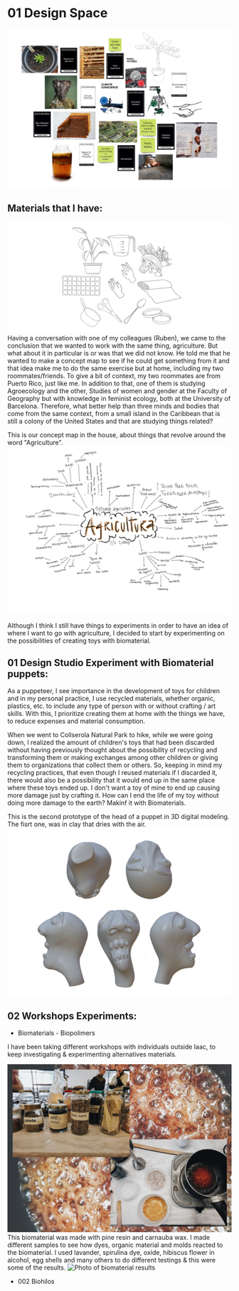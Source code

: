 
# 01 Design Space 

<img src= "../../images/miroboard2.png" alt="Photo of my design space">

## Materials that I have:
<img src= "../../images/instrumentos.jpg" alt="Photo personal instruments">
Having a conversation with one of my colleagues (Ruben), we came to the conclusion that we wanted to work with the same thing, agriculture. But what about it in particular is or was that we did not know. He told me that he wanted to make a concept map to see if he could get something from it and that idea make me to do the same exercise but at home, including my two roommates/friends. To give a bit of context, my two roommates are from Puerto Rico, just like me. In addition to that, one of them is studying Agroecology and the other, Studies of women and gender at the Faculty of Geography but with knowledge in feminist ecology, both at the University of Barcelona. Therefore, what better help than three minds and bodies that come from the same context, from a small island in the Caribbean that is still a colony of the United States and that are studying things related?

This is our concept map in the house, about things that revolve around the word "Agriculture".
<img src= "../../images/mapaconceptual.png" alt="Photo of our Conceptual Map">

Although I think I still have things to experiments in order to have an idea of where I want to go with agriculture, I decided to start by experimenting on the possibilities of creating toys with biomaterial.




## 01 Design Studio Experiment with Biomaterial puppets:

As a puppeteer, I see importance in the development of toys for children and in my personal practice, I use recycled materials, whether organic, plastics, etc. to include any type of person with or without crafting / art skills. With this, I prioritize creating them at home with the things we have, to reduce expenses and material consumption.

When we went to Collserola Natural Park to hike, while we were going down, I realized the amount of children's toys that had been discarded without having previously thought about the possibility of recycling and transforming them or making exchanges among other children or giving them to organizations that collect them or others.
So, keeping in mind my recycling practices, that even though I reused materials if I discarded it, there would also be a possibility that it would end up in the same place where these toys ended up. I don't want a toy of mine to end up causing more damage just by crafting it. How can I end the life of my toy without doing more damage to the earth?
Makinf it with Biomaterials.

This is the second prototype of the head of a puppet in 3D digital modeling. The fisrt one, was in clay that dries with the air.
<img src= "../../images/puppet.png" alt="Photo of 3D digital modeling of a puppet's head">
## 02 Workshops Experiments:

 - Biomaterials - Biopolimers 

I have been taking different workshops with individuals outside Iaac, to keep investigating & experimenting alternatives materials.

<img src= "../../images/biomateriales.jpg" alt="Photo of biomaterial Preparation">
This biomaterial was made with pine resin and carnauba wax.
I made different samples to see how dyes, organic material and molds reacted to the biomaterial. I used lavander, spirulina dye, oxide, hibiscus flower in alcohol, egg shells and many others to do different testings & this were some of the results.

<img src= "../../images/resultados.png" alt="Photo of biomaterial results">

- 002 Biohilos
